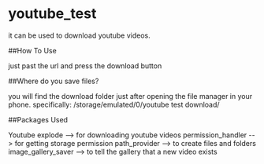 # youtube_test

it can be used to download youtube videos.


##How To Use

just past the url and press the download button


##Where do you save files?

you will find the download folder just after opening the file manager in your phone.
specifically: /storage/emulated/0/youtube test download/


##Packages Used

Youtube explode  --> for downloading youtube videos
permission_handler --> for getting storage permission
path_provider --> to create files and folders
image_gallery_saver --> to tell the gallery that a new video exists
